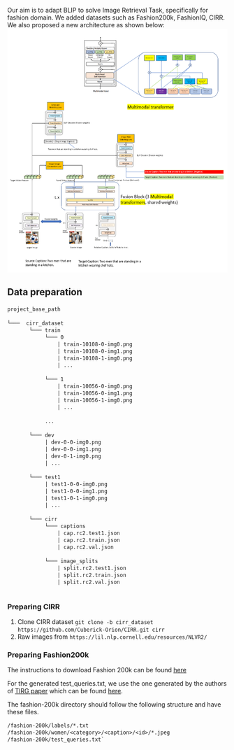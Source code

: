 Our aim is to adapt BLIP to solve Image Retrieval Task, specifically for fashion domain.
We added datasets such as Fashion200k, FashionIQ, CIRR.
We also proposed a new architecture as shown below:
![Architecture](Proposed_Architecture.png)

## Data preparation


```
project_base_path

└───  cirr_dataset
       └─── train
            └─── 0
                | train-10108-0-img0.png
                | train-10108-0-img1.png
                | train-10108-1-img0.png
                | ...

            └─── 1
                | train-10056-0-img0.png
                | train-10056-0-img1.png
                | train-10056-1-img0.png
                | ...

            ...

       └─── dev
            | dev-0-0-img0.png
            | dev-0-0-img1.png
            | dev-0-1-img0.png
            | ...

       └─── test1
            | test1-0-0-img0.png
            | test1-0-0-img1.png
            | test1-0-1-img0.png
            | ...

       └─── cirr
            └─── captions
                | cap.rc2.test1.json
                | cap.rc2.train.json
                | cap.rc2.val.json

            └─── image_splits
                | split.rc2.test1.json
                | split.rc2.train.json
                | split.rc2.val.json


```

### Preparing CIRR

1. Clone CIRR dataset `git clone -b cirr_dataset https://github.com/Cuberick-Orion/CIRR.git cirr`
2. Raw images from `https://lil.nlp.cornell.edu/resources/NLVR2/`

### Preparing Fashion200k

The instructions to download Fashion 200k can be found [here](https://github.com/xthan/fashion-200k)

For the generated test_queries.txt, we use the one generated by the authors of [TIRG paper](https://github.com/google/tirg) which can be found [here](https://storage.googleapis.com/image_retrieval_css/test_queries.txt). 

The fashion-200k directory should follow the following structure and have these files.

```
/fashion-200k/labels/*.txt
/fashion-200k/women/<category>/<caption>/<id>/*.jpeg
/fashion-200k/test_queries.txt`
```